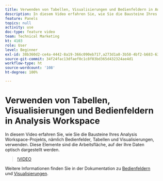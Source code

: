 ```yaml
---
title: Verwenden von Tabellen, Visualisierungen und Bedienfeldern in Analysis Workspace
description: In diesem Video erfahren Sie, wie Sie die Bausteine Ihres Analysis Workspace-Projekts, nämlich Bedienfelder, Tabellen und Visualisierungen, verwenden. Diese Elemente sind die Arbeitsfläche, auf der Ihre Daten optisch dargestellt werden.
feature: Panels
topics: null
activity: use
doc-type: feature video
team: Technical Marketing
kt: 4103
role: User
level: Beginner
exl-id: 38b360d2-ce4a-4442-8a19-366c090eb717,a273d1a8-3b58-4bf2-b683-638d26a1cc4e
source-git-commit: 34f24fac13dfaef0c1c8f03bd365d432324ae4d1
workflow-type: ht
source-wordcount: '108'
ht-degree: 100%

---
```


# Verwenden von Tabellen, Visualisierungen und Bedienfeldern in Analysis Workspace

In diesem Video erfahren Sie, wie Sie die Bausteine Ihres Analysis Workspace-Projekts, nämlich Bedienfelder, Tabellen und Visualisierungen, verwenden. Diese Elemente sind die Arbeitsfläche, auf der Ihre Daten optisch dargestellt werden.

>[!VIDEO](https://video.tv.adobe.com/v/30369/?quality=12)

Weitere Informationen finden Sie in der Dokumentation zu [Bedienfeldern](https://experienceleague.adobe.com/docs/analytics/analyze/analysis-workspace/panels/panels.html?lang=de) und [Visualisierungen](https://experienceleague.adobe.com/docs/analytics/analyze/analysis-workspace/visualizations/freeform-analysis-visualizations.html?lang=de).

